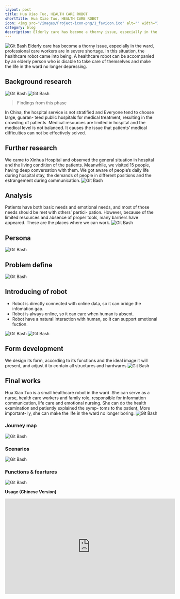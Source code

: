 ```yaml
---
layout: post
title: Hua Xiao Tuo, HEALTH CARE ROBOT
shortTitle: Hua Xiao Tuo, HEALTH CARE ROBOT
icon: <img src="/images/Project-icon-png/1_favicon.ico" alt="" width="100"/>
category: blog
description: Elderly care has become a thorny issue, especially in the ward, professional care workers are in severe shortage. In this situation, the healthcare robot came into being. A healthcare robot can be accompanied by an elderly person who is disable to take care of themselves and make the life in the ward no longer depressing.
---
```

![Git Bash](/HXT-img/HXT-img-01.jpg)
Elderly care has become a thorny issue, especially in the ward, professional care workers are in severe shortage. In this situation, the healthcare robot came into being.
A healthcare robot can be accompanied by an elderly person who is disable to take care of themselves and make the life in the ward no longer depressing.
## Background research
![Git Bash](/HXT-img/HXT-img-02.jpg)
![Git Bash](/HXT-img/HXT-img-03.jpg)
 > Findings from this phase
 
 In China, the hospital service is not stratified and Everyone tend to choose large, guaran-
teed public hospitals for medical treatment, resulting in the crowding of patients.
Medical resources are limited in hospital and the medical level is not balanced. It causes the issue that patients’ medical difficulties can not be effectively solved.
## Further research
We came to Xinhua Hospital and observed the general situation in hospital and the living condition of the patients. Meanwhile, we visited 15 people, having deep conversation with them.
We got aware of people’s daily life during hospital stay, the demands of people in different positions and the estrangement during communication.
![Git Bash](HXT-img/HXT-img-04.jpg)
## Analysis
Patients have both basic needs and emotional needs, and most of those needs should be met with others’ partici- pation. However, because of the limited resources and absence of proper tools, many barriers have appeared. These are the places where we can work. 
![Git Bash](HXT-img/HXT-img-05.jpg)
## Persona
![Git Bash](HXT-img/HXT-img-06.jpg)
## Problem define
![Git Bash](HXT-img/HXT-img-07.jpg)
## Introducing of robot
- Robot is directly connected with online data, so it can bridge the infomation gap.
- Robot is always online, so it can care when human is absent. 
- Robot have a natural interaction with human, so it can support emotional fuction. 
 
![Git Bash](HXT-img/HXT-img-09.jpg)
![Git Bash](HXT-img/HXT-img-10.jpg)
## Form development
We design its form, according to its functions and the ideal image it will present, and adjust it to contain all structures and hardwares
![Git Bash](HXT-img/HXT-img-11.jpg)
## Final works
Hua Xiao Tuo is a small healthcare robot in the ward.
She can serve as a nurse, health care workers and family role, responsible for information communication, life care and emotional nursing.
She can do the health examination and patiently explained the symp- toms to the patient. More important- ly, she can make the life in the ward no longer boring.
![Git Bash](HXT-img/HXT-img-12.jpg)
### Journey map
![Git Bash](HXT-img/HXT-img-13.jpg)
### Scenarios
![Git Bash](HXT-img/HXT-img-14.jpg)
### Functions & feartures
![Git Bash](HXT-img/HXT-img-15.jpg)

**Usage (Chinese Version)**

<iframe width="560" height="315" src="https://www.youtube.com/embed/vAYRGef-Oes?rel=0&amp;showinfo=0" frameborder="0" allow="autoplay; encrypted-media" allowfullscreen></iframe>
